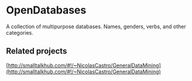 OpenDatabases
=============

A collection of multipurpose databases. Names, genders, verbs, and other categories.

Related projects
---

[http://smalltalkhub.com/#!/~NicolasCastro/GeneralDataMining](http://smalltalkhub.com/#!/~NicolasCastro/GeneralDataMining)
